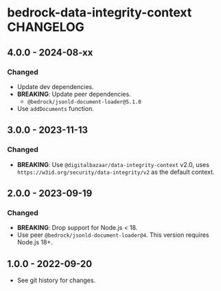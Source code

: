 # bedrock-data-integrity-context CHANGELOG

## 4.0.0 - 2024-08-xx

### Changed
- Update dev dependencies.
- **BREAKING**: Update peer dependencies.
  - `@bedrock/jsonld-document-loader@5.1.0`
- Use `addDocuments` function.

## 3.0.0 - 2023-11-13

### Changed
- **BREAKING**: Use `@digitalbazaar/data-integrity-context` v2.0, uses
  `https://w3id.org/security/data-integrity/v2` as the default context.

## 2.0.0 - 2023-09-19

### Changed
- **BREAKING**: Drop support for Node.js < 18.
- Use peer `@bedrock/jsonld-document-loader@4`. This version requires
  Node.js 18+.

## 1.0.0 - 2022-09-20

- See git history for changes.
